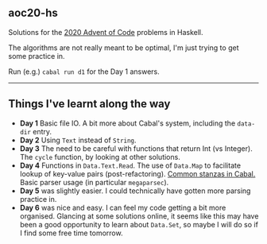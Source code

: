 ## aoc20-hs

Solutions for the [2020 Advent of Code](https://adventofcode.com/2020) problems in Haskell.

The algorithms are not really meant to be optimal, I'm just trying to get some practice in.

Run (e.g.) `cabal run d1` for the Day 1 answers.

------------------

## Things I've learnt along the way

- **Day 1** Basic file IO. A bit more about Cabal's system, including the `data-dir` entry.
- **Day 2** Using `Text` instead of `String`.
- **Day 3** The need to be careful with functions that return Int (vs Integer). The `cycle` function, by looking at other solutions.
- **Day 4** Functions in `Data.Text.Read`. The use of `Data.Map` to facilitate lookup of key-value pairs (post-refactoring). [Common stanzas in Cabal.](https://vrom911.github.io/blog/common-stanzas) Basic parser usage (in particular `megaparsec`).
- **Day 5** was slightly easier. I could technically have gotten more parsing practice in.
- **Day 6** was nice and easy. I can feel my code getting a bit more organised. Glancing at some solutions online, it seems like this may have been a good opportunity to learn about `Data.Set`, so maybe I will do so if I find some free time tomorrow.
